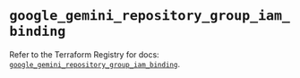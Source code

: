 # `google_gemini_repository_group_iam_binding`

Refer to the Terraform Registry for docs: [`google_gemini_repository_group_iam_binding`](https://registry.terraform.io/providers/hashicorp/google-beta/6.34.1/docs/resources/google_gemini_repository_group_iam_binding).
